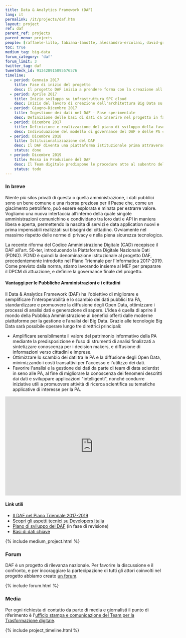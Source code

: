 ```yaml
---
title: Data & Analytics Framework (DAF)
lang: it
permalink: /it/projects/daf.htm
layout: project
ref: daf
parent_ref: projects
parent_menu: projects
people: [raffaele-lillo, fabiana-lanotte, alessandro-ercolani, david-greco, giovanni-ruggiero, fabio-fumarola, maria-claudia-bodino, simone-piunno]
toc: true
medium_tag: big-data
forum_category: 'daf'
forum_limit: 3
twitter_tag: daf
tweetdeck_id: 913428915095576576
timeline:
  - period: Gennaio 2017
    title: Fase di inizio del progetto
    desc: Il progetto DAF inizia a prendere forma con la creazione all'interno del TEAM del gruppo di lavoro sui dati
  - period: Aprile 2017
    title: Inizio sviluppo su infrastruttura SPC cloud
    desc: Inizio del lavoro di creazione dell'architettura Big Data su cloud SPC lotto 1. Apertura delle repositories come software open source scaricabili al link github.com/teamdigitale/daf
  - period: Giugno-Dicembre 2017
    title: Ingestione dei dati nel DAF - Fase sperimentale
    desc: Definizione delle basi di dati da inserire nel progetto in fase sperimentale e messa in esercizio delle procedure di estrazione e ingestione. Definizione dei rapporti tra il gestore del DAF e le PA aderenti all’iniziativa.
  - period: Dicembre 2017
    title: Definizione e realizzazione del piano di sviluppo della fase di sperimentazione del Data & Analytics Framework
    desc: Individuazione del modello di governance del DAF e delle PA che faranno parte della fase di sperimentazione. Definizione dell’architettura della piattaforma e della sua roadmap di evoluzione. Definizione dei casi d’uso per lo sviluppo di servizi per Pubbliche amministrazioni, cittadini e imprese.
  - period: Dicembre 2018
    title: Istituzionalizzazione del DAF
    desc: Il DAF diventa una piattaforma istituzionale prima attraverso l'articolo 50-ter del CAD che definisce la Piattaforma Nazionale Digitale Dati e successivamente con il Decreto 14 dicembre 2018 n. 135 che conferisce il progetto ad una nuova società che sarà costituita presso la Presidenza del Consiglio.
    status: done
  - period: Dicembre 2019
    title: Messa in Produzione del DAF
    desc: Il Team digitale predispone le procedure atte al subentro del futuro owner del DAF che gestirà l’operatività e l’evoluzione del progetto. L’owner del DAF curerà le interazioni con le PA per definire piani di inclusione delle relative basi di dati e casi d’uso. Le PA di volta in volta coinvolte definiranno le modalità di ingestione dei dati e utilizzo del DAF consone alle proprie attività.
    status: todo
---
```


### In breve

Niente più silos privati di questa o quella amministrazione, i dati pubblici sono un bene comune e una risorsa preziosa per il Paese che, come un giacimento petrolifero, può essere esplorata e minata per estrarre valore. Vogliamo una nuova interfaccia all’interno della quale singole amministrazioni comunichino e condividano tra loro dati e API in maniera libera e aperta, permettendo la nascita di servizi e data application nuovi e prima impensabili realizzati sui bisogni del cittadino. Ovviamente nel massimo rispetto delle norme di privacy e nella piena sicurezza tecnologica.

La recente riforma del Codice Amministrazione Digitale (CAD) recepisce il DAF all'art. 50-ter, introducendo la Piattaforma Digitale Nazionale Dati (PDND). PDND è quindi la denominazione istituzionale al progetto DAF, precedentemente introdotto nel Piano Triennale per l'Informatica 2017-2019. Come previsto dalla norma, stiamo lavorando insieme al MEF per preparare il DPCM di attuazione, e definire la governance finale del progetto.

#### Vantaggi per le Pubbliche Amministrazioni e i cittadini

Il Data & Analytics Framework (DAF) ha l'obiettivo di migliorare e semplificare l'interoperabilità e lo scambio dei dati pubblici tra PA, standardizzare e promuovere la diffusione degli Open Data, ottimizzare i processi di analisi dati e generazione di sapere. L’idea è quella di aprire il mondo della Pubblica Amministrazione ai benefici offerti dalle moderne piattaforme per la gestione e l’analisi dei Big Data. Grazie alle tecnologie Big Data sarà possibile operare lungo tre direttrici principali:

* Amplificare sensibilmente il valore del patrimonio informativo della PA mediante la predisposizione e l’uso di strumenti di analisi finalizzati a sintetizzare conoscenza per i decision makers, e diffusione di informazioni verso cittadini e imprese.
* Ottimizzare lo scambio dei dati tra le PA e la diffusione degli Open Data, minimizzando i costi transattivi per l'accesso e l'utilizzo dei dati.
* Favorire l'analisi e la gestione dei dati da parte di team di data scientist in seno alle PA, al fine di migliorare la conoscenza dei fenomeni descritti dai dati e sviluppare applicazioni "intelligenti", nonché condurre iniziative utili a promuovere attività di ricerca scientifica su tematiche applicative di interesse per la PA.

<div class="videoWrapper">
<iframe width="560" height="315" src="https://www.youtube.com/embed/X2Sg-KauY6I" frameborder="0" allow="autoplay; encrypted-media" allowfullscreen></iframe>
</div>


#### Link utili
* [Il DAF nel Piano Triennale 2017-2019](https://docs.italia.it/italia/piano-triennale-ict/pianotriennale-ict-doc/it/2017-2019/doc/09_data-analytics-framework.html)
* [Scopri gli aspetti tecnici su Developers Italia](https://developers.italia.it/it/daf/)
* [Piano di sviluppo del DAF](https://docs.italia.it/italia/daf/daf-piano-di-sviluppo/) (in fase di revisione)
* [Basi di dati chiave](https://docs.italia.it/italia/daf/pianotri-elencobasidatichiave/)


{% include medium_project.html %}

### Forum

DAF è un progetto di rilevanza nazionale. Per favorire la discussione e il confronto, e per incoraggiare la partecipazione di tutti gli attori coinvolti nel progetto abbiamo creato [un forum](https://forum.italia.it/c/daf).

{% include forum.html %}

### Media
Per ogni richiesta di contatto da parte di media e giornalisti il punto di riferimento è l'[ufficio stampa e comunicazione del Team per la Trasformazione digitale](https://teamdigitale.governo.it/it/contatti).

{% include project_timeline.html %}
